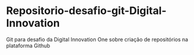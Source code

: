 # Repositorio-desafio-git-Digital-Innovation
Git para desafio da Digital Innovation One sobre criação de repositórios na plataforma Github
